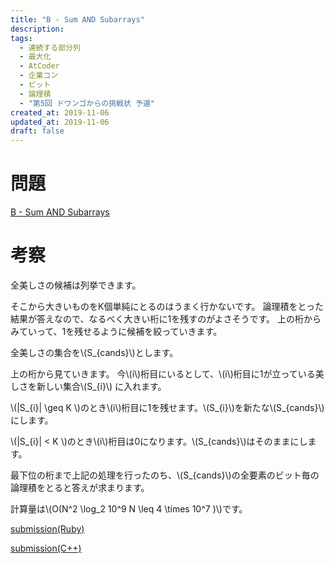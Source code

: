```yaml
---
title: "B - Sum AND Subarrays"
description:
tags:
  - 連続する部分列
  - 最大化
  - AtCoder
  - 企業コン
  - ビット
  - 論理積
  - "第5回 ドワンゴからの挑戦状 予選"
created_at: 2019-11-06
updated_at: 2019-11-06
draft: false
---
```


# 問題
[B - Sum AND Subarrays](https://atcoder.jp/contests/dwacon5th-prelims/tasks/dwacon5th_prelims_b)

# 考察
全美しさの候補は列挙できます。

そこから大きいものをK個単純にとるのはうまく行かないです。
論理積をとった結果が答えなので、なるべく大きい桁に1を残すのがよさそうです。
上の桁からみていって、1を残せるように候補を絞っていきます。

全美しさの集合を\\(S_{cands}\\)とします。

上の桁から見ていきます。
今\\(i\\)桁目にいるとして、\\(i\\)桁目に1が立っている美しさを新しい集合\\(S_{i}\\)
に入れます。

\\(|S_{i}| \geq K \\)のとき\\(i\\)桁目に1を残せます。\\(S_{i}\\)を新たな\\(S_{cands}\\)にします。

\\(|S_{i}| < K \\)のとき\\(i\\)桁目は0になります。\\(S_{cands}\\)はそのままにします。

最下位の桁まで上記の処理を行ったのち、\\(S_{cands}\\)の全要素のビット毎の論理積をとると答えが求まります。

計算量は\\(O(N^2 \log_2 10^9 N \leq 4 \times 10^7 )\\)です。

[submission(Ruby)](https://atcoder.jp/contests/dwacon5th-prelims/submissions/8301350)

[submission(C++)](https://atcoder.jp/contests/dwacon5th-prelims/submissions/8301277)

